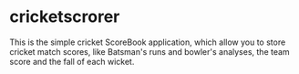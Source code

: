 cricketscrorer
==============
This is the simple cricket ScoreBook application, which allow you to store cricket match scores, like Batsman's runs and bowler's analyses, the team score and the fall of each wicket.
